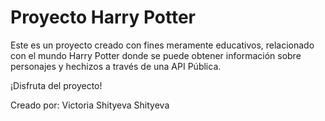 # Proyecto Harry Potter

Este es un proyecto creado con fines meramente educativos, relacionado con el mundo Harry Potter donde se puede obtener información sobre personajes y hechizos a través de una API Pública.

¡Disfruta del proyecto!

Creado por: Victoria Shityeva Shityeva
